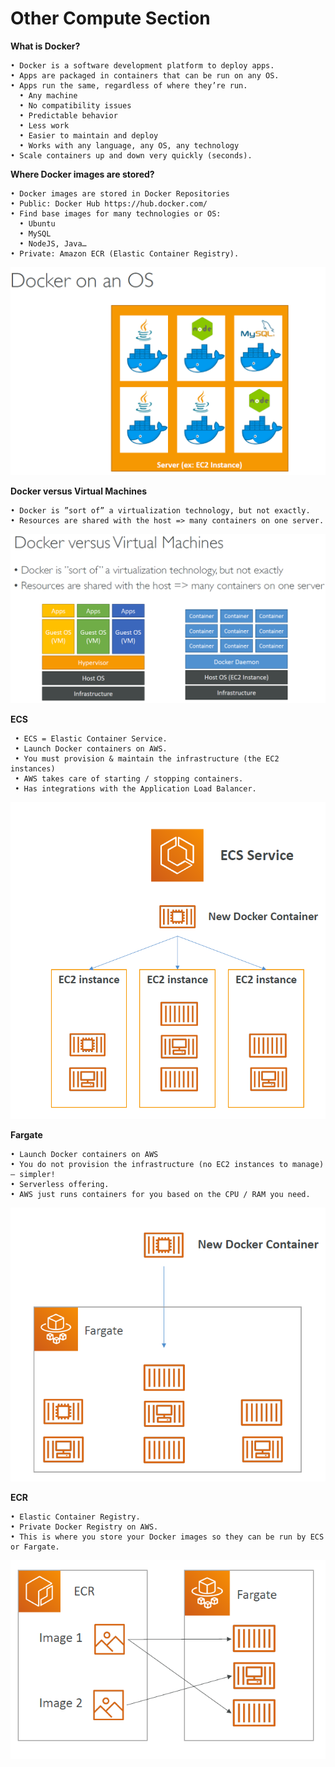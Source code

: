 # Other Compute Section

  **What is Docker?**
  
    • Docker is a software development platform to deploy apps.
    • Apps are packaged in containers that can be run on any OS.
    • Apps run the same, regardless of where they’re run.
      • Any machine
      • No compatibility issues
      • Predictable behavior
      • Less work
      • Easier to maintain and deploy
      • Works with any language, any OS, any technology
    • Scale containers up and down very quickly (seconds).
  
  **Where Docker images are stored?**
  
    • Docker images are stored in Docker Repositories
    • Public: Docker Hub https://hub.docker.com/
    • Find base images for many technologies or OS:
      • Ubuntu
      • MySQL
      • NodeJS, Java…
    • Private: Amazon ECR (Elastic Container Registry).
  
  ![Docker](https://github.com/mnadarsh/AWS/blob/master/Images/Docker.PNG "Docker")
  
  **Docker versus Virtual Machines**
  
    • Docker is ”sort of” a virtualization technology, but not exactly.
    • Resources are shared with the host => many containers on one server.
  
  ![Docekr-vs-VM](https://github.com/mnadarsh/AWS/blob/master/Images/Docekr-vs-VM.PNG "Docekr-vs-VM")
    
 **ECS**
 
     • ECS = Elastic Container Service.
     • Launch Docker containers on AWS.
     • You must provision & maintain the infrastructure (the EC2 instances)
     • AWS takes care of starting / stopping containers.
     • Has integrations with the Application Load Balancer.
  
 ![ECS](https://github.com/mnadarsh/AWS/blob/master/Images/ECS.PNG "ECS")
 
 **Fargate**
 
    • Launch Docker containers on AWS
    • You do not provision the infrastructure (no EC2 instances to manage) – simpler!
    • Serverless offering.
    • AWS just runs containers for you based on the CPU / RAM you need.
  
  ![Fargate](https://github.com/mnadarsh/AWS/blob/master/Images/Fargate.PNG "Fargate")
  
 **ECR**
 
    • Elastic Container Registry.
    • Private Docker Registry on AWS.
    • This is where you store your Docker images so they can be run by ECS or Fargate.
  
 ![ECR](https://github.com/mnadarsh/AWS/blob/master/Images/ECR.PNG "ECR") 
  
